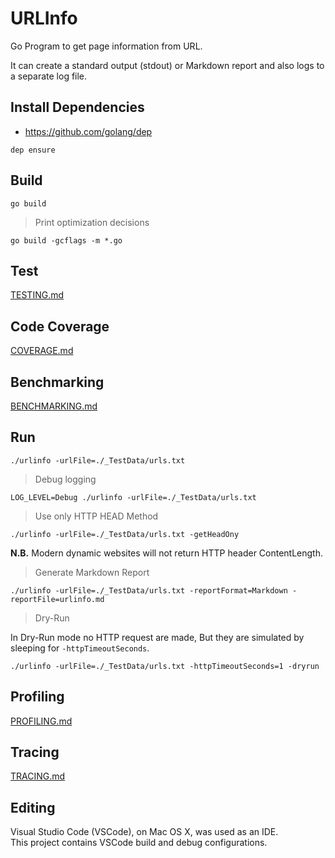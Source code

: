 
# URLInfo

Go Program to get page information from URL.

It can create a standard output (stdout) or Markdown report and also logs to a separate log file.  

## Install Dependencies

- <https://github.com/golang/dep>

~~~
dep ensure
~~~

## Build

~~~
go build
~~~

> Print optimization decisions

~~~
go build -gcflags -m *.go
~~~

## Test

[TESTING.md](docs/TESTING.md)

## Code Coverage

[COVERAGE.md](docs/COVERAGE.md)

## Benchmarking

[BENCHMARKING.md](docs/BENCHMARKING.md)

## Run

~~~
./urlinfo -urlFile=./_TestData/urls.txt
~~~

> Debug logging

~~~
LOG_LEVEL=Debug ./urlinfo -urlFile=./_TestData/urls.txt
~~~

> Use only HTTP HEAD Method

~~~
./urlinfo -urlFile=./_TestData/urls.txt -getHeadOny
~~~

**N.B.** Modern dynamic websites will not return HTTP header ContentLength.

> Generate Markdown Report

~~~
./urlinfo -urlFile=./_TestData/urls.txt -reportFormat=Markdown -reportFile=urlinfo.md
~~~

> Dry-Run

In Dry-Run mode no HTTP request are made, But they are simulated by sleeping for ```-httpTimeoutSeconds```.

~~~
./urlinfo -urlFile=./_TestData/urls.txt -httpTimeoutSeconds=1 -dryrun
~~~

## Profiling

[PROFILING.md](docs/PROFILING.md)

## Tracing

[TRACING.md](docs/TRACING.md)

## Editing

Visual Studio Code (VSCode), on Mac OS X, was used as an IDE.  
This project contains VSCode build and debug configurations.
